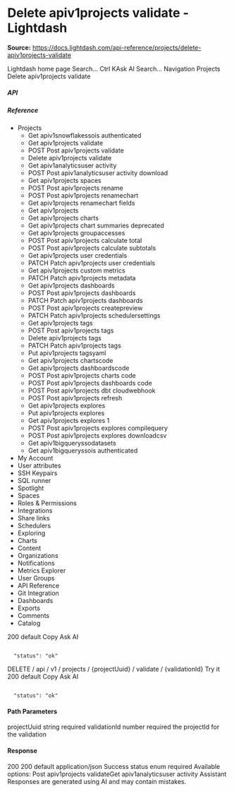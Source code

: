 # Delete apiv1projects validate - Lightdash

**Source:** https://docs.lightdash.com/api-reference/projects/delete-apiv1projects-validate

Lightdash home page
Search...
Ctrl KAsk AI
Search...
Navigation
Projects
Delete apiv1projects validate
##### API


##### Reference
  * Projects
    * Get apiv1snowflakessois authenticated
    * Get apiv1projects validate
    * POST
Post apiv1projects validate
    * Delete apiv1projects validate
    * Get apiv1analyticsuser activity
    * POST
Post apiv1analyticsuser activity download
    * Get apiv1projects spaces
    * POST
Post apiv1projects rename
    * POST
Post apiv1projects renamechart
    * Get apiv1projects renamechart fields
    * Get apiv1projects
    * Get apiv1projects charts
    * Get apiv1projects chart summaries
deprecated
    * Get apiv1projects groupaccesses
    * POST
Post apiv1projects calculate total
    * POST
Post apiv1projects calculate subtotals
    * Get apiv1projects user credentials
    * PATCH
Patch apiv1projects user credentials
    * Get apiv1projects custom metrics
    * PATCH
Patch apiv1projects metadata
    * Get apiv1projects dashboards
    * POST
Post apiv1projects dashboards
    * PATCH
Patch apiv1projects dashboards
    * POST
Post apiv1projects createpreview
    * PATCH
Patch apiv1projects schedulersettings
    * Get apiv1projects tags
    * POST
Post apiv1projects tags
    * Delete apiv1projects tags
    * PATCH
Patch apiv1projects tags
    * Put apiv1projects tagsyaml
    * Get apiv1projects chartscode
    * Get apiv1projects dashboardscode
    * POST
Post apiv1projects charts code
    * POST
Post apiv1projects dashboards code
    * POST
Post apiv1projects dbt cloudwebhook
    * POST
Post apiv1projects refresh
    * Get apiv1projects explores
    * Put apiv1projects explores
    * Get apiv1projects explores 1
    * POST
Post apiv1projects explores compilequery
    * POST
Post apiv1projects explores downloadcsv
    * Get apiv1bigqueryssodatasets
    * Get apiv1bigqueryssois authenticated
  * My Account
  * User attributes
  * SSH Keypairs
  * SQL runner
  * Spotlight
  * Spaces
  * Roles & Permissions
  * Integrations
  * Share links
  * Schedulers
  * Exploring
  * Charts
  * Content
  * Organizations
  * Notifications
  * Metrics Explorer
  * User Groups
  * API Reference
  * Git Integration
  * Dashboards
  * Exports
  * Comments
  * Catalog


200
default
Copy
Ask AI
```

  "status": "ok"

```

DELETE
/
api
/
v1
/
projects
/
{projectUuid}
/
validate
/
{validationId}
Try it
200
default
Copy
Ask AI
```

  "status": "ok"

```

#### Path Parameters
projectUuid
string
required
validationId
number
required
the projectId for the validation
#### Response
200
200 default
application/json
Success
status
enum<string>
required
Available options: 
Post apiv1projects validateGet apiv1analyticsuser activity
Assistant
Responses are generated using AI and may contain mistakes.


